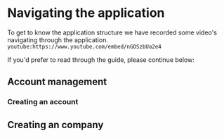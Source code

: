 # Navigating the application

To get to know the application structure we have recorded some video's navigating through the application.
`youtube:https://www.youtube.com/embed/nGOSzbUa2e4`

If you'd prefer to read through the guide, please continue below:

## Account management
### Creating an account
## Creating an company
